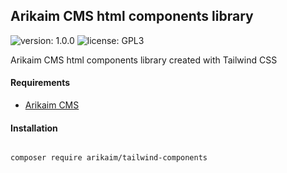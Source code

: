 ## Arikaim CMS html components library
![version: 1.0.0](https://img.shields.io/github/release/arikaim/tailwind-components.svg)
![license: GPL3](https://img.shields.io/badge/License-GPLv3-blue.svg)

Arikaim CMS html components library created with Tailwind CSS


#### Requirements   
  * [Arikaim CMS](https://github.com/arikaim/arikaim)



#### Installation

```sh

composer require arikaim/tailwind-components

```
